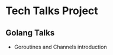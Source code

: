 Tech Talks Project
==================

Golang Talks
------------
- Goroutines and Channels introduction